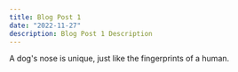 ```yaml
---
title: Blog Post 1
date: "2022-11-27"
description: Blog Post 1 Description
---
```

A dog's nose is unique, just like the fingerprints of a human.
